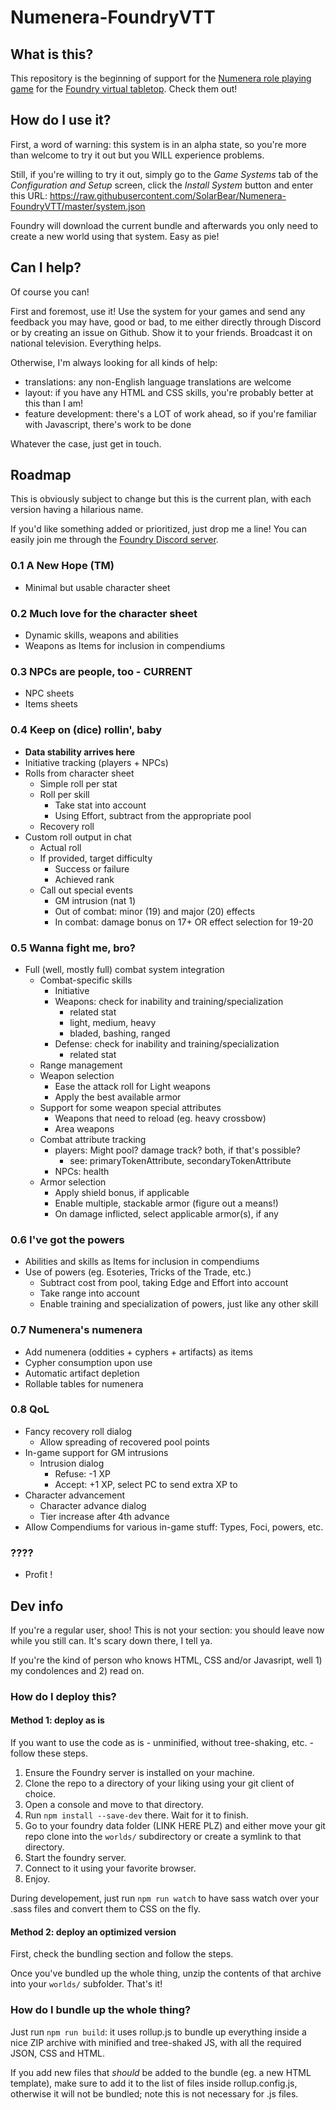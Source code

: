 # Numenera-FoundryVTT

## What is this?

This repository is the beginning of support for the [Numenera role playing game](http://numenera.com/) for the [Foundry virtual tabletop](http://foundryvtt.com/#about-foundry-virtual-tabletop). Check them out!

## How do I use it?

First, a word of warning: this system is in an alpha state, so you're more than welcome to try it out but you WILL experience problems.

Still, if you're willing to try it out, simply go to the _Game Systems_ tab of the _Configuration and Setup_ screen, click the _Install System_ button and enter this URL: https://raw.githubusercontent.com/SolarBear/Numenera-FoundryVTT/master/system.json

Foundry will download the current bundle and afterwards you only need to create a new world using that system. Easy as pie!

## Can I help?

Of course you can!

First and foremost, use it! Use the system for your games and send any feedback you may have, good or bad, to me either directly through Discord or by creating an issue on Github. Show it to your friends. Broadcast it on national television. Everything helps.

Otherwise, I'm always looking for all kinds of help:

* translations: any non-English language translations are welcome
* layout: if you have any HTML and CSS skills, you're probably better at this than I am!
* feature development: there's a LOT of work ahead, so if you're familiar with Javascript, there's work to be done

Whatever the case, just get in touch.

## Roadmap

This is obviously subject to change but this is the current plan, with each version having a hilarious name.

If you'd like something added or prioritized, just drop me a line! You can easily join me through the [Foundry Discord server](https://discordapp.com/invite/DDBZUDf).

### 0.1 A New Hope (TM)

* Minimal but usable character sheet

### 0.2 Much love for the character sheet 

* Dynamic skills, weapons and abilities
* Weapons as Items for inclusion in compendiums

### 0.3 NPCs are people, too - CURRENT

* NPC sheets
* Items sheets

### 0.4 Keep on (dice) rollin', baby

* **Data stability arrives here**
* Initiative tracking (players + NPCs)
* Rolls from character sheet
    * Simple roll per stat
    * Roll per skill
        * Take stat into account
        * Using Effort, subtract from the appropriate pool
    * Recovery roll
* Custom roll output in chat
    * Actual roll
    * If provided, target difficulty
        * Success or failure
        * Achieved rank
    * Call out special events
        * GM intrusion (nat 1)
        * Out of combat: minor (19) and major (20) effects
        * In combat: damage bonus on 17+ OR effect selection for 19-20

### 0.5 Wanna fight me, bro?

* Full (well, mostly full) combat system integration
    * Combat-specific skills
        * Initiative
        *  Weapons: check for inability and training/specialization
            * related stat
            * light, medium, heavy
            * bladed, bashing, ranged
        * Defense: check for inability and training/specialization
            * related stat
    * Range management
    * Weapon selection
        * Ease the attack roll for Light weapons
        * Apply the best available armor
    * Support for some weapon special attributes
        * Weapons that need to reload (eg. heavy crossbow)
        * Area weapons
    * Combat attribute tracking
        * players: Might pool? damage track? both, if that's possible?
            * see: primaryTokenAttribute, secondaryTokenAttribute
        * NPCs: health
    * Armor selection
        * Apply shield bonus, if applicable
        * Enable multiple, stackable armor (figure out a means!)
        * On damage inflicted, select applicable armor(s), if any

### 0.6 I've got the powers

* Abilities and skills as Items for inclusion in compendiums
* Use of powers (eg. Esoteries, Tricks of the Trade, etc.)
    * Subtract cost from pool, taking Edge and Effort into account
    * Take range into account
    * Enable training and specialization of powers, just like any other skill

### 0.7 Numenera's numenera

* Add numenera (oddities + cyphers + artifacts) as items
* Cypher consumption upon use
* Automatic artifact depletion
* Rollable tables for numenera

### 0.8 QoL

* Fancy recovery roll dialog
    * Allow spreading of recovered pool points
* In-game support for GM intrusions
    * Intrusion dialog
        * Refuse: -1 XP
        * Accept: +1 XP, select PC to send extra XP to
* Character advancement
    * Character advance dialog
    * Tier increase after 4th advance
* Allow Compendiums for various in-game stuff: Types, Foci, powers, etc.

### ????

* Profit !

## Dev info

If you're a regular user, shoo! This is not your section: you should leave now while you still can. It's scary down there, I tell ya.

If you're the kind of person who knows HTML, CSS and/or Javasript, well 1) my condolences and 2) read on.

### How do I deploy this?

#### Method 1: deploy as is

If you want to use the code as is - unminified, without tree-shaking, etc. - follow these steps.

1. Ensure the Foundry server is installed on your machine.
1. Clone the repo to a directory of your liking using your git client of choice. 
1. Open a console and move to that directory.
1. Run `npm install --save-dev` there. Wait for it to finish.
1. Go to your foundry data folder (LINK HERE PLZ) and either move your git repo clone into the `worlds/` subdirectory or create a symlink to that directory.
1. Start the foundry server.
1. Connect to it using your favorite browser.
1. Enjoy.

During developement, just run `npm run watch` to have sass watch over your .sass files and convert them to CSS on the fly.

#### Method 2: deploy an optimized version

First, check the bundling section and follow the steps.

Once you've bundled up the whole thing, unzip the contents of that archive into your `worlds/` subfolder. That's it!

### How do I bundle up the whole thing?

Just run `npm run build`: it uses rollup.js to bundle up everything inside a nice ZIP archive with minified and tree-shaked JS, with all the required JSON, CSS and HTML.

If you add new files that _should_ be added to the bundle (eg. a new HTML template), make sure to add it to the list of files inside rollup.config.js, otherwise it will not be bundled; note this is not necessary for .js files.